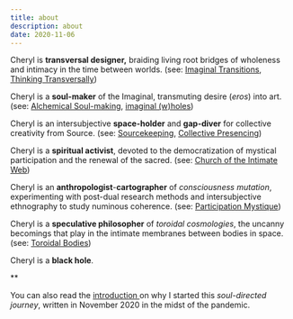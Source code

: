 ```yaml
---
title: about
description: about
date: 2020-11-06
---
```

[]()

Cheryl is **transversal designer,** braiding living root bridges of wholeness and intimacy in the time between worlds. (see: [Imaginal Transitions](https://weallcanada.org/wp-content/uploads/2022/10/Toronto-Imaginal-Transitions-v1.0.pdf), [Thinking Transversally](https://youtu.be/fnpDP71uI9A?si=Ss8aVuVKzouH3afU))

Cheryl is a **soul-maker** of the Imaginal, transmuting desire (*eros*) into art. (see: [Alchemical Soul-making](https://youtu.be/lcK-fu6BtZ0?si=LwRs9nWOs_rYadRy), [imaginal (w)holes](https://youtu.be/pzhZ1_dlXow)) 

Cheryl is an intersubjective **space-holder** and **gap-diver** for collective creativity from Source. (see: [Sourcekeeping](https://www.youtube.com/watch?v=YBvcETG4W_k), [Collective Presencing](https://cherylhsu.ca/tags/collectivepresencing/))

Cheryl is a **spiritual activist**, devoted to the democratization of mystical participation and the renewal of the sacred. (see: [Church of the Intimate Web](https://intimatechurch.paperform.co/))

Cheryl is an **anthropologist**-**cartographer** of *consciousness mutation*, experimenting with post-dual research methods and intersubjective ethnography to study numinous coherence. (see: [Participation Mystique](https://youtu.be/lcK-fu6BtZ0?si=VPFj7J3G2WuhQmP6))

Cheryl is a **speculative philosopher** of *toroidal cosmologies*, the uncanny becomings that play in the intimate membranes between bodies in space. (see: [Toroidal Bodies](https://youtu.be/mKSEh06X8hI?si=OPoUpfuqBQlslnuJ))

Cheryl is a **black hole**. 

**

You can also read the [introduction ](https://cherylhsu.ca/post/2020-11-06-about/)on why I started this *soul-directed journey*, written in November 2020 in the midst of the pandemic. 
